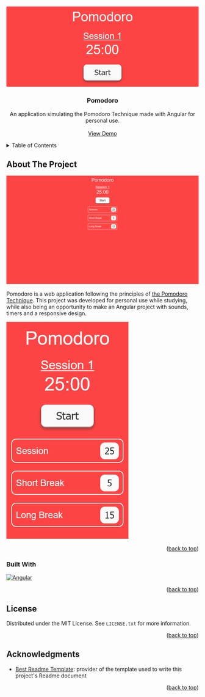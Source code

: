 
<a name="readme-top"></a>


<!-- PROJECT LOGO -->
<br />
<div align="center">
  <a href="https://github.com/Silmunia/pomodoro">
    <img src="./src/assets/Readme Header.png" alt="Pomodoro Application Logo">
  </a>

<h3 align="center">Pomodoro</h3>

  <p align="center">
    An application simulating the Pomodoro Technique made with Angular for personal use.  
    <br />
    <br />
    <a href="https://pomodorocycle.netlify.app/">View Demo</a>
  </p>
</div>


<!-- TABLE OF CONTENTS -->
<details>
  <summary>Table of Contents</summary>
  <ol>
    <li>
      <a href="#about-the-project">About The Project</a>
      <ul>
        <li><a href="#built-with">Built With</a></li>
      </ul>
    </li>
    <li><a href="#license">License</a></li>
    <li><a href="#acknowledgments">Acknowledgments</a></li>
  </ol>
</details>


<!-- ABOUT THE PROJECT -->
## About The Project

<img src="./src/assets/Screenshot Desktop.png" alt="Pomodoro Application Desktop Screenshot">

Pomodoro is a web application following the principles of [the Pomodoro Technique](https://en.wikipedia.org/wiki/Pomodoro_Technique). This project was developed for personal use while studying, while also being an opportunity to make an Angular project with sounds, timers and a responsive design.

<img src="./src/assets/Screenshot Mobile.png" alt="Pomodoro Application Mobile Screenshot">

<p align="right">(<a href="#readme-top">back to top</a>)</p>


### Built With

[![Angular][Angular.io]][Angular-url]

<p align="right">(<a href="#readme-top">back to top</a>)</p>


<!-- LICENSE -->
## License

Distributed under the MIT License. See `LICENSE.txt` for more information.

<p align="right">(<a href="#readme-top">back to top</a>)</p>


<!-- ACKNOWLEDGMENTS -->
## Acknowledgments

* [Best Readme Template](https://github.com/othneildrew/Best-README-Template): provider of the template used to write this project's Readme document

<p align="right">(<a href="#readme-top">back to top</a>)</p>


<!-- MARKDOWN LINKS & IMAGES -->
[Angular.io]: https://img.shields.io/badge/Angular-DD0031?style=for-the-badge&logo=angular&logoColor=white
[Angular-url]: https://angular.io/
